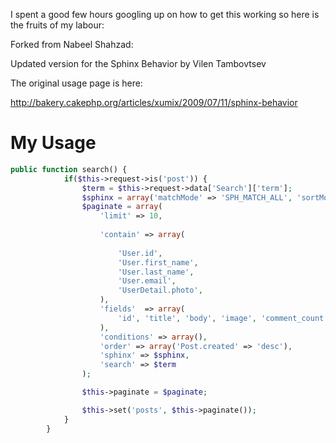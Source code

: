 I spent a good few hours googling up on how to get this working so here is the fruits of my labour:

Forked from Nabeel Shahzad:

Updated version for the Sphinx Behavior by Vilen Tambovtsev

The original usage page is here:

http://bakery.cakephp.org/articles/xumix/2009/07/11/sphinx-behavior

My Usage
========

```php
public function search() {
            if($this->request->is('post')) {
                $term = $this->request->data['Search']['term'];
                $sphinx = array('matchMode' => 'SPH_MATCH_ALL', 'sortMode' => array('SPH_SORT_EXTENDED' => '@relevance DESC'));
                $paginate = array(
                    'limit' => 10,
                   
                    'contain' => array(
                        
                        'User.id',
                        'User.first_name',
                        'User.last_name',
                        'User.email',
                        'UserDetail.photo',
                    ),
                    'fields'  => array(
                        'id', 'title', 'body', 'image', 'comment_count', 'upvote_count'
                    ),
                    'conditions' => array(),
                    'order' => array('Post.created' => 'desc'),
                    'sphinx' => $sphinx,
                    'search' => $term
                );

                $this->paginate = $paginate;

                $this->set('posts', $this->paginate());
            }
        }
```
